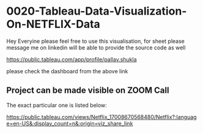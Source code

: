 # 0020-Tableau-Data-Visualization-On-NETFLIX-Data

Hey Everyine please feel free to use this visualisation, for sheet please message me on linkedin will be able to provide the source code as well

https://public.tableau.com/app/profile/pallav.shukla

please check the dashboard from the above link
## Project can be made visible on ZOOM Call

The exact particular one is listed below: 

https://public.tableau.com/views/Netflix_17008670568480/Netflix?:language=en-US&:display_count=n&:origin=viz_share_link

